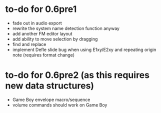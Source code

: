 # to-do for 0.6pre1

- fade out in audio export
- rewrite the system name detection function anyway
- add another FM editor layout
- add ability to move selection by dragging
- find and replace
- implement Defle slide bug when using E1xy/E2xy and repeating origin note (requires format change)

# to-do for 0.6pre2 (as this requires new data structures)

- Game Boy envelope macro/sequence
- volume commands should work on Game Boy
